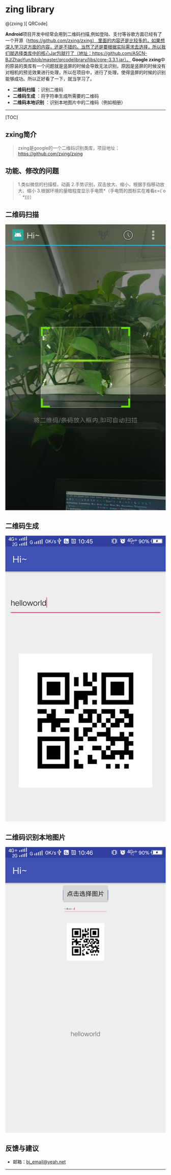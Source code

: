 # zing library

@(zxing  )[	QRCode]

**Android**项目开发中经常会用到二维码扫描,例如登陆、支付等谷歌方面已经有了一个开源（https://github.com/zxing/zxing）,里面的内容还是比较多的，如果想深入学习这方面的内容，还是不错的。当然了还是要根据实际需求去选择，所以我们就选择类库中的核心Jar包就行了（地址：https://github.com/ASCN-BJ/ZhaoYun/blob/master/qrcodelibrary/libs/core-3.3.1.jar）。
**Google zxing**中的原装的类库有一个问题就是竖屏的时候会导致无法识别，原因是竖屏的时候没有对相机的预览效果进行处理，所以在项目中，进行了处理，使得竖屏的时候的识别能够成功。所以正好看了一下，就当学习了。

- **二维码扫描** ：识别二维码
- **二维码生成** ：将字符串生成所需要的二维码
- **二维码本地识别** ：识别本地图片中的二维码（例如相册）

-------------------

[TOC]

## zxing简介

> zxing是google的一个二维码识别类库，项目地址：https://github.com/zxing/zxing
## 功能、修改的问题
> 1.类似微信的扫描框，动画
> 2.手势识别，双击放大、缩小，根据手指移动放大、缩小
> 3.根据环境的量暗程度显示手电筒*（手电筒的图标实在难看ε=(´ο｀*)))）

## 二维码扫描
![enter image description here](https://github.com/ASCN-BJ/ZXingLibrary/blob/master/pic1.jpg)
## 二维码生成
![enter image description here](https://github.com/ASCN-BJ/ZXingLibrary/blob/master/pic2.png)
## 二维码识别本地图片
![enter image description here](https://github.com/ASCN-BJ/ZXingLibrary/blob/master/pic3.png)
## 反馈与建议
- 邮箱：<bj_email@yeah.net>

---------





